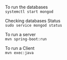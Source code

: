 To run the databases </br>
`systemctl start mongod`

Checking databases Status </br>
`sudo service mongod status`

To run a server </br>
`mvn spring-boot:run`

To run a Client </br>
`mvn exec:java`
